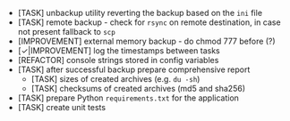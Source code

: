 * [TASK] unbackup utility reverting the backup based on the `ini` file
* [TASK] remote backup - check for `rsync` on remote destination, in case not present fallback to `scp`
* [IMPROVEMENT] external memory backup - do chmod 777 before (?)
* [✓|IMPROVEMENT] log the timestamps between tasks
* [REFACTOR] console strings stored in config variables
* [TASK] after successful backup prepare comprehensive report
  * [TASK] sizes of created archives (e.g. `du -sh`)
  * [TASK] checksums of created archives (md5 and sha256)
* [TASK] prepare Python `requirements.txt` for the application
* [TASK] create unit tests

